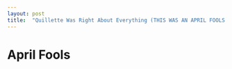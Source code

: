```yaml
---
layout: post
title:  "Quillette Was Right About Everything (THIS WAS AN APRIL FOOLS JOKE)"
---
```


# April Fools
